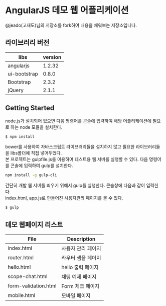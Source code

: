 # AngularJS 데모 웹 어플리케이션

@jeado(고재도)님의 저장소를 fork하여 내용을 채워보는 저장소입니다.

## 라이브러리 버전

| libs         | version |
|--------------|---------|
| angularjs    | 1.2.32  |
| ui-bootstrap | 0.8.0   |
| Bootstrap    | 2.3.2   |
| jQuery       | 2.1.1   |

## Getting Started

node.js가 설치되어 있으면 다음 명령어를 콘솔에 입력하여 해당 어플리케이션에 필요로 하는 node 모듈을 설치한다.

```sh
$ npm install
```

bower를 사용하여 자바스크립트 라이브러리들을 설치하지 않고 필요한 라이브러리들을 libs폴더에 직접 넣어두었다.  
본 프로젝트는 gulpfile.js를 이용하여 테스트용 웹 서버를 실행할 수 있다. 다음 명령어를 콘솔에 입력하여 gulp를 설치한다.

```sh
npm install -g gulp-cli
```

간단히 개발 웹 서버를 띄우기 위해서 gulp를 실행한다. 콘솔창에 다음과 같이 입력한다.  
index.html, app.js로 만들어진 사용자관리 페이지를 볼 수 있다.

```sh
$ gulp
```

## 데모 웹페이지 리스트

| File                 | Description        |
|----------------------|--------------------|
| index.html           | 사용자 관리 페이지 |
| router.html          | 라우터 샘플 페이지 |
| hello.html           | hello 출력 페이지  |
| scope-chat.html      | 채팅 예제 페이지   |
| form-validation.html | Form 체크 페이지   |
| mobile.html          | 모바일 페이지      |
